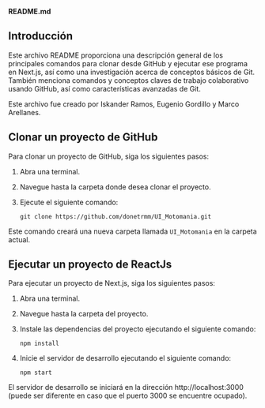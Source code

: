 **README.md**

## Introducción

Este archivo README proporciona una descripción general de los principales comandos para clonar desde GitHub y ejecutar ese programa en Next.js, así como una investigación acerca de conceptos básicos de Git. También menciona comandos y conceptos claves de trabajo colaborativo usando GitHub, así como características avanzadas de Git.

Este archivo fue creado por Iskander Ramos, Eugenio Gordillo y Marco Arellanes.
## Clonar un proyecto de GitHub

Para clonar un proyecto de GitHub, siga los siguientes pasos:

1. Abra una terminal.
2. Navegue hasta la carpeta donde desea clonar el proyecto.
3. Ejecute el siguiente comando:

    ```
    git clone https://github.com/donetrmm/UI_Motomania.git
    ```

Este comando creará una nueva carpeta llamada `UI_Motomania` en la carpeta actual.

## Ejecutar un proyecto de ReactJs

Para ejecutar un proyecto de Next.js, siga los siguientes pasos:

1. Abra una terminal.
2. Navegue hasta la carpeta del proyecto.
3. Instale las dependencias del proyecto ejecutando el siguiente comando:

    ```
    npm install
    ```

3. Inicie el servidor de desarrollo ejecutando el siguiente comando:

    ```
    npm start
    ```

El servidor de desarrollo se iniciará en la dirección http://localhost:3000 (puede ser diferente en caso que
el puerto 3000 se encuentre ocupado).
